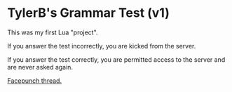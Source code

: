 TylerB's Grammar Test (v1)
==============

This was my first Lua "project".

If you answer the test incorrectly, you are kicked from the server.

If you answer the test correctly, you are permitted access to the server and are never asked again.

[Facepunch thread.](http://www.facepunch.com/threads/showthread.php?t=1118490)

